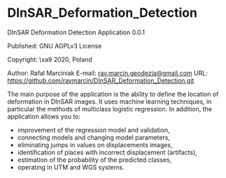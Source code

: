 # DInSAR_Deformation_Detection
DInSAR Deformation Detection Application 0.0.1

Published: GNU AGPLv3 License

Copyright: \xa9 2020, Poland

Author: Rafal Marciniak
E-mail: rav.marcin.geodezja@gmail.com
URL: https://github.com/ravmarcin/DInSAR_Deformation_Detection.git

The main purpose of the application is the ability to define the location
of deformation in DInSAR images. It uses machine learning techniques,
in particular the methods of multiclass logistic regression.
In addition, the application allows you to:
- improvement of the regression model and validation,
- connecting models and changing model parameters,
- eliminating jumps in values on displacements images,
- identification of places with incorrect displacement (artifacts),
- estimation of the probability of the predicted classes,
- operating in UTM and WGS systems.
